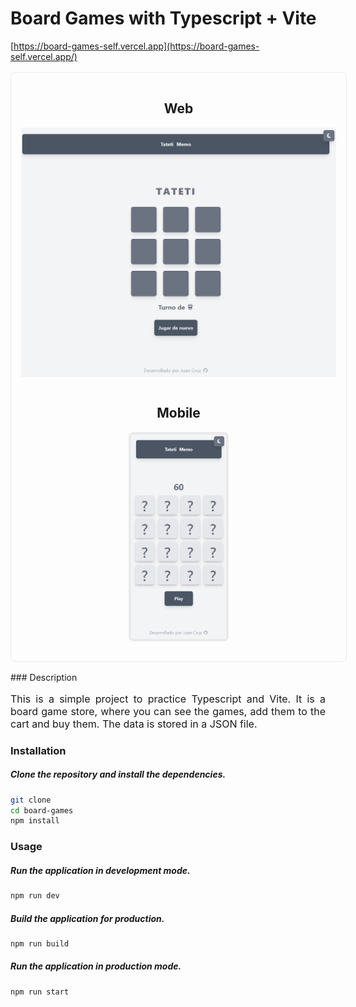 # Board Games with Typescript + Vite

[https://board-games-self.vercel.app](https://board-games-self.vercel.app/)

<div style="justify-content: center;
    display: flex;
    flex-direction: column;
    align-items: center;
    width: 100%;
    margin-bottom: 1rem;
    margin-top: 1rem;
    border-radius: 0.5rem;
    border: 1px solid #eaeaea;
    padding: 1rem;
">
<h2>Web</h2>
<img
    src="./public/web.png"
    alt="Board Games"
    width="100%"
    style="margin-bottom: 1rem; align-self: center;"
/>
<h2>Mobile</h2>
<img
    src="./public/mobile.png"
    alt="Board Games"
    style="margin-bottom: 1rem; align-self: center; border-radius: 0.5rem;
    border: 4px solid #eaeaea;
    "
    width="30%"
/>
</div>
### Description

<p
    style="text-align: justify !important; font-size: 1rem;" 
    width="100%"
>
    This is a simple project to practice Typescript and Vite. It is a board game store, where you can see the games, add them to the cart and buy them. The data is stored in a JSON file.
</p>

### Installation

##### Clone the repository and install the dependencies.

```bash
git clone
cd board-games
npm install
```

### Usage

##### Run the application in development mode.

```bash
npm run dev
```

##### Build the application for production.

```bash
npm run build
```

##### Run the application in production mode.

```bash
npm run start
```
